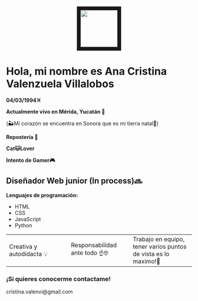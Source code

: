 
<p align="center">
<img src="https://scontent.fmid3-1.fna.fbcdn.net/v/t39.30808-6/434201252_2421482574719479_5442508712335058725_n.jpg?_nc_cat=106&ccb=1-7&_nc_sid=5f2048&_nc_ohc=lQVYkH2sEVIAb7vhkoj&_nc_ht=scontent.fmid3-1.fna&oh=00_AfCVtSThf3jpaKZbvE-DYQge1M5d992YLf5w0sEmofLYMg&oe=66250072" width="100" height="100" border="10"/>

</p>


<h1> Hola, mi nombre es Ana Cristina Valenzuela Villalobos </h1>


**04/03/1994♓**

**Actualmente vivo en Mérida, Yucatán 📌**

(🏜️Mi corazón se encuentra en Sonora que es mi tierra natal💖)

**Repostería 🍰**

**Cat🐱Lover**

**Intento de Gamer🎮**
  
<h2>Diseñador Web junior (In process)🔜</h2>

**Lenguajes de programación:**

- HTML
- CSS
- JavaScript
- Python



<table>
<tr>
<td width="33%"">
Creativa y autodidacta 💡
</td>
<td width="33%">
Responsabilidad ante todo ☝️🤓
</td>
<td width="33%">
Trabajo en equipo, tener varios puntos de vista es lo maximo!💪
</td>
</tr>
</table>


<h3>¡Si quieres conocerme contactame!</h3>
cristina.valenvi@gmail.com